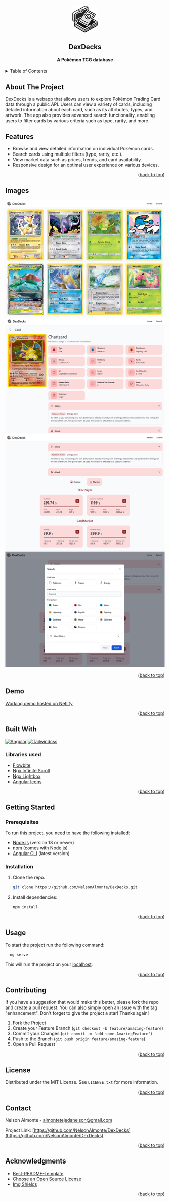 <!-- Improved compatibility of back to top link: See: https://github.com/othneildrew/Best-README-Template/pull/73 -->

<a name="readme-top"></a>

<!--
*** Thanks for checking out the Best-README-Template. If you have a suggestion
*** that would make this better, please fork the repo and create a pull request
*** or simply open an issue with the tag "enhancement".
*** Don't forget to give the project a star!
*** Thanks again! Now go create something AMAZING! :D
-->

<!-- PROJECT SHIELDS -->
<!--
*** I'm using markdown "reference style" links for readability.
*** Reference links are enclosed in brackets [ ] instead of parentheses ( ).
*** See the bottom of this document for the declaration of the reference variables
*** for contributors-url, forks-url, etc. This is an optional, concise syntax you may use.
*** https://www.markdownguide.org/basic-syntax/#reference-style-links
-->
<!--
[![Contributors][contributors-shield]][contributors-url]
[![Forks][forks-shield]][forks-url]
[![Stargazers][stars-shield]][stars-url]
[![Issues][issues-shield]][issues-url]
[![MIT License][license-shield]][license-url]
[![LinkedIn][linkedin-shield]][linkedin-url]
-->

<!-- PROJECT LOGO -->
<br />
<div align="center">
  <a href="https://github.com/NelsonAlmonte/Buggie">
    <img src="images/logo.png" alt="Logo" width="80">
  </a>

  <h2 align="center">DexDecks</h2>

  <h4 align="center">
    A Pokémon TCG database
  </h4>
</div>

<!-- TABLE OF CONTENTS -->
<details>
  <summary>Table of Contents</summary>
  <ol>
    <li>
      <a href="#about-the-project">About The Project</a>
    </li>
    <li>
      <a href="#features">Features</a>
    </li>
    <li>
      <a href="#images">Images</a>
    </li>
    <li>
      <a href="#demo">Demo</a>
    </li>
    <li>
      <a href="#built-with">Built With</a>
    </li>
    <li>
      <a href="#getting-started">Getting Started</a>
      <ul>
        <li><a href="#prerequisites">Prerequisites</a></li>
        <li><a href="#installation">Installation</a></li>
      </ul>
    </li>
    <li><a href="#usage">Usage</a></li>
    <li><a href="#contributing">Contributing</a></li>
    <li><a href="#license">License</a></li>
    <li><a href="#contact">Contact</a></li>
    <li><a href="#acknowledgments">Acknowledgments</a></li>
  </ol>
</details>

## About The Project

DexDecks is a webapp that allows users to explore Pokémon Trading Card data through a public API. Users can view a variety of cards, including detailed information about each card, such as its attributes, types, and artwork. The app also provides advanced search functionality, enabling users to filter cards by various criteria such as type, rarity, and more.

## Features

- Browse and view detailed information on individual Pokémon cards.
- Search cards using multiple filters (type, rarity, etc.).
- View market data such as prices, trends, and card availability.
- Responsive design for an optimal user experience on various devices.

<p align="right">(<a href="#readme-top">back to top</a>)</p>

## Images

[![Image-1][image-1]](#) [![Image-2][image-2]](#) [![Image-3][image-3]](#) [![Image-4][image-4]](#)

<p align="right">(<a href="#readme-top">back to top</a>)</p>

## Demo

[Working demo hosted on Netlify](https://dexdecks.netlify.app/)

<p align="right">(<a href="#readme-top">back to top</a>)</p>

## Built With

[![Angular][Angular]][Angular-url]
[![Tailwindcss][Tailwindcss]][Tailwindcss-url]

### Libraries used

- [Flowbite](https://flowbite.com/)
- [Ngx Infinite Scroll](https://www.npmjs.com/package/ngx-infinite-scroll)
- [Ngx Lightbox](https://github.com/pierresh/ngx-lightbox)
- [Angular Icons](https://ng-icons.github.io/ng-icons/#/)

<p align="right">(<a href="#readme-top">back to top</a>)</p>

## Getting Started

### Prerequisites

To run this project, you need to have the following installed:

- [Node.js](https://nodejs.org/) (version 18 or newer)
- [npm](https://www.npmjs.com/) (comes with Node.js)
- [Angular CLI](https://angular.io/cli) (latest version)

### Installation

1. Clone the repo.
   ```sh
   git clone https://github.com/NelsonAlmonte/DexDecks.git
   ```
2. Install dependencies:
   ```sh
   npm install
   ```

<p align="right">(<a href="#readme-top">back to top</a>)</p>

## Usage

To start the project run the following command:

```sh
  ng serve
```

This will run the project on your [localhost](http://localhost:4200).

<p align="right">(<a href="#readme-top">back to top</a>)</p>

## Contributing

If you have a suggestion that would make this better, please fork the repo and create a pull request. You can also simply open an issue with the tag "enhancement".
Don't forget to give the project a star! Thanks again!

1. Fork the Project
2. Create your Feature Branch (`git checkout -b feature/amazing-feature`)
3. Commit your Changes (`git commit -m 'add some AmazingFeature'`)
4. Push to the Branch (`git push origin feature/amazing-feature`)
5. Open a Pull Request

<p align="right">(<a href="#readme-top">back to top</a>)</p>

## License

Distributed under the MIT License. See `LICENSE.txt` for more information.

<p align="right">(<a href="#readme-top">back to top</a>)</p>

## Contact

Nelson Almonte - almontetejedanelson@gmail.com

Project Link: [https://github.com/NelsonAlmonte/DexDecks](https://github.com/NelsonAlmonte/DexDecks)

<p align="right">(<a href="#readme-top">back to top</a>)</p>

## Acknowledgments

- [Best-README-Template](https://github.com/othneildrew/Best-README-Template)
- [Choose an Open Source License](https://choosealicense.com)
- [Img Shields](https://shields.io)

<p align="right">(<a href="#readme-top">back to top</a>)</p>

<!-- MARKDOWN LINKS & IMAGES -->
<!-- https://www.markdownguide.org/basic-syntax/#reference-style-links -->

[contributors-shield]: https://img.shields.io/github/contributors/othneildrew/Best-README-Template.svg?style=for-the-badge
[contributors-url]: https://github.com/othneildrew/Best-README-Template/graphs/contributors
[forks-shield]: https://img.shields.io/github/forks/othneildrew/Best-README-Template.svg?style=for-the-badge
[forks-url]: https://github.com/othneildrew/Best-README-Template/network/members
[stars-shield]: https://img.shields.io/github/stars/othneildrew/Best-README-Template.svg?style=for-the-badge
[stars-url]: https://github.com/othneildrew/Best-README-Template/stargazers
[issues-shield]: https://img.shields.io/github/issues/othneildrew/Best-README-Template.svg?style=for-the-badge
[issues-url]: https://github.com/othneildrew/Best-README-Template/issues
[license-shield]: https://img.shields.io/github/license/othneildrew/Best-README-Template.svg?style=for-the-badge
[license-url]: https://github.com/othneildrew/Best-README-Template/blob/master/LICENSE.txt
[linkedin-shield]: https://img.shields.io/badge/-LinkedIn-black.svg?style=for-the-badge&logo=linkedin&colorB=555
[linkedin-url]: https://linkedin.com/in/othneildrew
[product-screenshot]: images/screenshot.png
[Angular]: https://img.shields.io/badge/angular-%23DD0031.svg?style=for-the-badge&logo=angular&logoColor=white
[Angular-url]: https://angular.dev/
[Tailwindcss]: https://img.shields.io/badge/tailwindcss-%2338B2AC.svg?style=for-the-badge&logo=tailwind-css&logoColor=white
[Tailwindcss-url]: https://tailwindcss.com/
[image-1]: images/home.png
[image-2]: images/card.png
[image-3]: images/card-info.png
[image-4]: images/card-search.png
